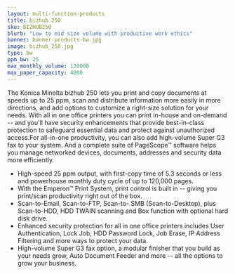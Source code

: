 ```yaml
---
layout: multi-function-products
title: bizhub 250
sku: BIZHUB250
blurb: "Low to mid size volume with productive work ethics"
banner: banner-products-bw.jpg
image: bizhub_250.jpg
type: bw
ppm_bw: 25
max_monthly_volume: 120000
max_paper_capacity: 4000
---
```


The Konica Minolta bizhub 250 lets you print and copy documents at speeds up to 25 ppm, scan and distribute information more easily in more directions, and add options to customize a right-size solution for your needs. With all in one office printers you can print in-house and on-demand -- and you'll have security enhancements that provide best-in-class protection to safeguard essential data and protect against unauthorized access.For all-in-one productivity, you can also add high-volume Super G3 fax to your system.  And a complete suite of PageScope™ software helps you manage networked devices, documents, addresses and security data more efficiently.

* High-speed 25 ppm output, with first-copy time of 5.3 seconds or less and powerhouse monthly duty cycle of up to 120,000 pages.
* With the Emperon™ Print System, print control is built in -- giving you print/scan productivity right out of the box.
* Scan-to-Email, Scan-to-FTP, Scan-to- SMB (Scan-to-Desktop), plus Scan-to-HDD, HDD TWAIN scanning and Box function with optional hard disk drive.
* Enhanced security protection for all in one office printers includes User Authentication, Lock Job, HDD Password Lock, Job Erase, IP Address Filtering and more ways to protect your data.
* High-volume Super G3 fax option, a modular finisher that you build as your needs grow, Auto Document Feeder and more -- all the options to grow your business.
